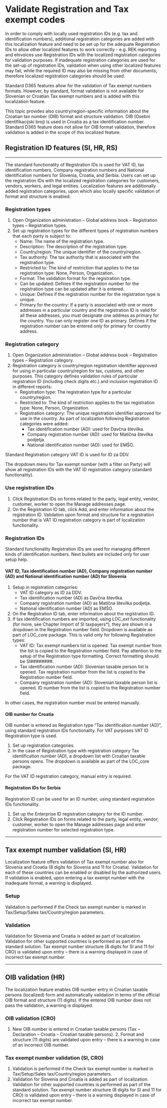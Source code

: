 # Validate Registration and Tax exempt codes

In order to comply with locally used registration IDs (e.g. tax and identification numbers), additional registration categories are added with this localization feature and need to be set up for the adequate Registration IDs to allow other localized features to work correctly - e.g. REK reporting and eInvoices use Registration IDs with the localized registration categories for validation purposes. If inadequate registration categories are used for the set-up of registration IDs, validation when using other localized features may fail, while the required ID may also be missing from other documents, therefore localized registration categories should be used.

Standard D365 features allow for the validation of Tax exempt numbers formats. However, by standard, format validation is not available for Slovenian or Croatian Tax exempt numbers and is added with this localization feature.

This topic provides also country/region-specific information about the Croatian tax number (OIB) format and structure validation. OIB (Osebni identifikacijski broj) is used in Croatia as a tax identification number. Standard D365 feature does not allow for OIB format validation, therefore validation is added in the scope of this localized feature.


## **Registration ID features (SI, HR, RS)**
---

The standard functionality of Registration IDs is used for VAT ID, tax identification numbers, Company registration numbers and National identification numbers for Slovenia, Croatia, and Serbia. Users can set up the registration IDs with the localized registration categories for customers, vendors, workers, and legal entities. Localization features are additionally added registration categories, upon which also locally specific validation of format and structure is enabled.

### Registration types

1. Open Organization administration – Global address book – Registration types – Registration types.
2. Set up registration types for the different types of registration numbers that each party is subject to:
   - Name: The name of the registration type.
   - Description: The description of the registration type.
   - Country/region: The unique identifier of the country/region.
   - Tax authority: The tax authority that is associated with the registration type.
   - Restricted to: The kind of restriction that applies to the tax registration type: None, Person, Organization.
   - Format: The validation format for the registration type.
   - Can be updated: Defines if the registration number for the registration type can be updated after it is entered.
   - Unique: Defines if the registration number for the registration type is unique.
   - Primary for the country: If a party is associated with one or more addresses in a particular country and the registration ID is valid for all these addresses, you must designate one address as primary for the country. You can only register one ID as primary. Defines if the registration number can be entered only for primary for country address.

### Registration category

1. Open Organization administration – Global address book – Registration types – Registration category.
2. Registration category is country/region registration identifier approved for using in particular country/region for tax, customs, and other purposes. This category defines validation rules of particular registration ID (including check digits etc.) and inclusion registration ID in different reports: 
   - Registration type: The registration type for a particular country/region.
   - Restricted to: The kind of restriction applies to the tax registration type: None, Person, Organization.
   - Registration category: The unique registration identifier approved for use in the country. As part of localization following Registration categories were added:
     - Tax identification number (AD): used for Davčna številka.
     - Company registration number (AD): used for Matična številka podjetja.
     - National identification number (AD): used for EMŠO.

Standard Registration category VAT ID is used for ID za DDV.

The dropdown menu for Tax exempt number (with a filter on Party) will show all registration IDs with the VAT ID registration category (standard functionality).
 
### Use registration IDs

1. Click Registration IDs on forms related to the party, legal entity, vendor, customer, worker to open the Manage addresses page. 
2. On the Registration ID tab, click Add, and enter information about the registration ID. Validation upon format and structure for a registration number that is VAT ID registration category is part of localization functionality.
 
### Registration IDs 

Standard functionality Registration IDs are used for managing different kinds of identification numbers. Next bullets are included only for user setup help. 

#### VAT ID, Tax identification number (AD), Company registration number (AD) and National identification number (AD) for Slovenia

1. Setup in registration categories: 
   - VAT ID category as ID za DDV.
   - Tax identification number (AD) as Davčna številka.
   - Company registration number (AD) as Matična številka podjetja.
   - National identification number (AD) as EMŠO.
2. On the Registration ID tab, enter information about the registration ID.
3. If tax identification numbers are imported, using LOC_ext functionality (for more, see Chapter Import of SI taxpayers*), they are shown in a dropdown in the Registration number field. Dropdown is available as part of LOC_core package. This is valid only for following Registration types:
   - VAT ID: Tax exempt numbers list is opened. Tax exempt number from the list is copied to the Registration number field. Pay attention to the setup of the Registration type formatting. Correct formatting should be SI########. 
   - Tax identification number (AD): Slovenian taxable person list is opened. Tax registration number from the list is copied to the Registration number field.
   - Company registration number (AD): Slovenian taxable person list is opened. ID number from the list is copied to the Registration number field. 

In other cases, the registration number must be entered manually.

#### OIB number for Croatia

OIB number is entered as Registration type “Tax identification number (AD)”, using standard registration IDs functionality. For VAT purposes VAT ID Registration type is used. 
 
1. Set up registration categories.
2. In the case of Registration type with registration category Tax identification number (AD), a dropdown list with Croatian taxable persons opens. The dropdown is available as part of the LOC_core package. 
 
For the VAT ID registration category, manual entry is required. 

#### Registration IDs for Serbia

Registration ID can be used for an ID number, using standard registration IDs functionality.
 
1. Set up the Enterprise ID registration category for the ID number.
2. Click Registration IDs on forms related to the party, legal entity, vendor, customer, worker to open the Manage addresses page and enter registration number for selected registration type.

-----
## Tax exempt number validation (SI, HR)

Localization feature offers validation of Tax exempt number also for Slovenia and Croatia (8 digits for Slovenia and 11 for Croatia). Validation for each of these countries can be enabled or disabled by the authorized users. If validation is enabled, upon entering a tax exempt number with the inadequate format, a warning is displayed.

### Setup

Validation is performed if the Check tax exempt number is marked in Tax/Setup/Sales tax/Country/region parameters. 

### Validation

Validation for Slovenia and Croatia is added as part of localization. Validation for other supported countries is performed as part of the standard solution. Tax exempt number structure (8 digits for SI and 11 for CRO) is validated upon entry – there is a warning displayed in case of incorrect tax exempt number.   

-----
## OIB validation (HR)

The localization feature enables OIB number entry in Croatian taxable persons (localized) form and automatically validation in terms of the official OIB format and structure (11 digits). If the entered OIB number does not pass the validation, a warning is displayed.

### OIB validation (CRO)

1. New OIB number is entered in Croatian taxable persons (Tax – Declaration – Croatia – Croatian taxable persons). 2. Format and structure (11 digits) are validated upon entry – there is a warning in case of an incorrect OIB number.

### Tax exempt number validation (SI, CRO)

1. Validation is performed if the Check tax exempt number is marked in Tax/Setup/Sales tax/Country/region parameters.  
2. Validation for Slovenia and Croatia is added as part of localization. Validation for other supported countries is performed as part of the standard solution. Tax exempt number structure (8 digits for SI and 11 for CRO) is validated upon entry – there is a warning displayed in case of incorrect tax exempt number.   

